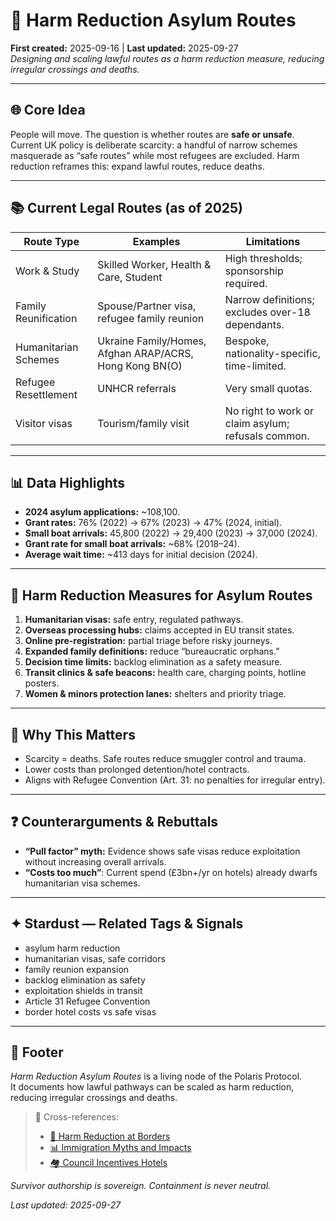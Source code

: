 # 🛟 Harm Reduction Asylum Routes  
**First created:** 2025-09-16 | **Last updated:** 2025-09-27  
*Designing and scaling lawful routes as a harm reduction measure, reducing irregular crossings and deaths.*  

---

## 🌐 Core Idea  
People will move. The question is whether routes are **safe or unsafe**. Current UK policy is deliberate scarcity: a handful of narrow schemes masquerade as “safe routes” while most refugees are excluded. Harm reduction reframes this: expand lawful routes, reduce deaths.  

---

## 📚 Current Legal Routes (as of 2025)  

| Route Type             | Examples                                  | Limitations |
|-------------------------|-------------------------------------------|-------------|
| Work & Study            | Skilled Worker, Health & Care, Student    | High thresholds; sponsorship required. |
| Family Reunification    | Spouse/Partner visa, refugee family reunion | Narrow definitions; excludes over-18 dependants. |
| Humanitarian Schemes    | Ukraine Family/Homes, Afghan ARAP/ACRS, Hong Kong BN(O) | Bespoke, nationality-specific, time-limited. |
| Refugee Resettlement    | UNHCR referrals                           | Very small quotas. |
| Visitor visas           | Tourism/family visit                      | No right to work or claim asylum; refusals common. |

---

## 📊 Data Highlights  

- **2024 asylum applications:** ~108,100.  
- **Grant rates:** 76% (2022) → 67% (2023) → 47% (2024, initial).  
- **Small boat arrivals:** 45,800 (2022) → 29,400 (2023) → 37,000 (2024).  
- **Grant rate for small boat arrivals:** ~68% (2018–24).  
- **Average wait time:** ~413 days for initial decision (2024).  

---

## 🚦 Harm Reduction Measures for Asylum Routes  

1. **Humanitarian visas:** safe entry, regulated pathways.  
2. **Overseas processing hubs:** claims accepted in EU transit states.  
3. **Online pre-registration:** partial triage before risky journeys.  
4. **Expanded family definitions:** reduce “bureaucratic orphans.”  
5. **Decision time limits:** backlog elimination as a safety measure.  
6. **Transit clinics & safe beacons:** health care, charging points, hotline posters.  
7. **Women & minors protection lanes:** shelters and priority triage.  

---

## 🌋 Why This Matters  

- Scarcity = deaths. Safe routes reduce smuggler control and trauma.  
- Lower costs than prolonged detention/hotel contracts.  
- Aligns with Refugee Convention (Art. 31: no penalties for irregular entry).  

---

## ❓ Counterarguments & Rebuttals  

- **“Pull factor” myth:** Evidence shows safe visas reduce exploitation without increasing overall arrivals.  
- **“Costs too much”**: Current spend (£3bn+/yr on hotels) already dwarfs humanitarian visa schemes.  

---

## ✦ Stardust — Related Tags & Signals  
- asylum harm reduction  
- humanitarian visas, safe corridors  
- family reunion expansion  
- backlog elimination as safety  
- exploitation shields in transit  
- Article 31 Refugee Convention  
- border hotel costs vs safe visas  

---

## 🏮 Footer  
*Harm Reduction Asylum Routes* is a living node of the Polaris Protocol.  
It documents how lawful pathways can be scaled as harm reduction, reducing irregular crossings and deaths.  

> 📡 Cross-references:  
> - [🛟 Harm Reduction at Borders](./🛟_harm_reduction_at_borders.md)  
> - [📊 Immigration Myths and Impacts](./📊_immigration_myths_and_impacts.md)  
> - [🏘️ Council Incentives Hotels](../🏘️_council_incentives_hotels.md)  

*Survivor authorship is sovereign. Containment is never neutral.*  

_Last updated: 2025-09-27_  

